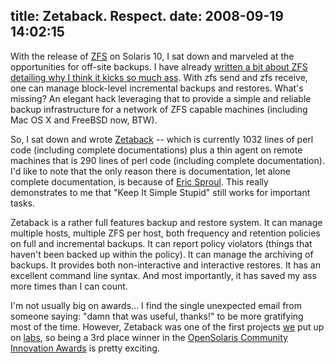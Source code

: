 title: Zetaback. Respect.
date: 2008-09-19 14:02:15
---

<p>With the release of <a href="http://opensolaris.org/os/community/zfs/">ZFS</a> on Solaris 10, I sat down and marveled at the opportunities for off-site backups.  I have already <a href="http://lethargy.org/~jesus/archives/114-ZFS.-Respect..html">written a bit about ZFS detailing why I think it kicks so much ass</a>.  With zfs send and zfs receive, one can manage block-level incremental backups and restores.  What's missing?  An elegant hack leveraging that to provide a simple and reliable backup infrastructure for a network of ZFS capable machines (including Mac OS X and FreeBSD now, BTW).</p>

<p>So, I sat down and wrote <a href="https://labs.omniti.com/trac/zetaback">Zetaback</a> -- which is currently 1032 lines of perl code (including complete documentations) plus a thin agent on remote machines that is 290 lines of perl code (including complete documentation).  I'd like to note that the only reason there is documentation, let alone complete documentation, is because of <a href="http://omniti.com/is/eric-sproul">Eric Sproul</a>.  This really demonstrates to me that "Keep It Simple Stupid" still works for important tasks.</p>

<p>Zetaback is a rather full features backup and restore system.  It can manage multiple hosts, multiple ZFS per host, both frequency and retention policies on full and incremental backups.  It can report policy violators (things that haven't been backed up within the policy).  It can manage the archiving of backups.  It provides both non-interactive and interactive restores.  It has an excellent command line syntax.  And most importantly, it has saved my ass more times than I can count.</p>

<p>I'm not usually big on awards... I find the single unexpected email from someone saying: "damn that was useful, thanks!" to be more gratifying most of the time.  However, Zetaback was one of the first projects <a href="http://omniti.com/">we</a> put up on <a href="http://labs.omniti.com/">labs</a>, so being a 3rd place winner in the <a href="http://www.opensolaris.org/os/project/awards/awards_land/Entries/">OpenSolaris Community Innovation Awards</a> is pretty exciting.</p>
